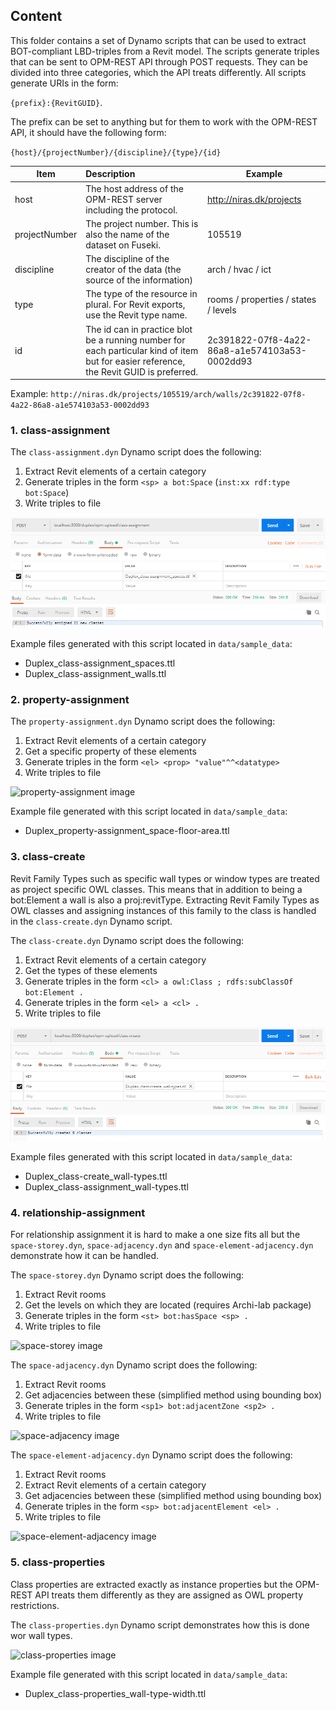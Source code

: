 ## Content
This folder contains a set of Dynamo scripts that can be used to extract BOT-compliant LBD-triples from a Revit model. The scripts generate triples that can be sent to OPM-REST API through POST requests. They can be divided into three categories, which the API treats differently.
All scripts generate URIs in the form:

`{prefix}:{RevitGUID}`. 

The prefix can be set to anything but for them to work with the OPM-REST API, it should have the following form:

`{host}/{projectNumber}/{discipline}/{type}/{id}`

| Item          | Description                                                               | Example                  |
| ------------- |:------------------------------------------------------------------------- | ------------------------ |
| host          | The host address of the OPM-REST server including the protocol.           | http://niras.dk/projects |
| projectNumber | The project number. This is also the name of the dataset on Fuseki.       | 105519                   |
| discipline    | The discipline of the creator of the data (the source of the information) | arch / hvac / ict        |
| type          | The type of the resource in plural. For Revit exports, use the Revit type name. | rooms / properties / states / levels |
| id            | The id can in practice blot be a running number for each particular kind of item but for easier reference, the Revit GUID is preferred. | 2c391822-07f8-4a22-86a8-a1e574103a53-0002dd93 |

Example:
`http://niras.dk/projects/105519/arch/walls/2c391822-07f8-4a22-86a8-a1e574103a53-0002dd93`

### 1. class-assignment
The `class-assignment.dyn` Dynamo script does the following:

1. Extract Revit elements of a certain category
2. Generate triples in the form `<sp> a bot:Space` (`inst:xx rdf:type bot:Space`)
3. Write triples to file

![class-assignment image](./class-assignment.png "class-assignment image")

Example files generated with this script located in `data/sample_data`:

* Duplex_class-assignment_spaces.ttl
* Duplex_class-assignment_walls.ttl

### 2. property-assignment
The `property-assignment.dyn` Dynamo script does the following:

1. Extract Revit elements of a certain category
2. Get a specific property of these elements
3. Generate triples in the form `<el> <prop> "value"^^<datatype>`
4. Write triples to file

![property-assignment image](./property-assignment.png "property-assignment image")

Example file generated with this script located in `data/sample_data`:

* Duplex_property-assignment_space-floor-area.ttl

### 3. class-create
Revit Family Types such as specific wall types or window types are treated as project specific OWL classes. This means that in addition to being a bot:Element a wall is also a proj:revitType. Extracting Revit Family Types as OWL classes and assigning instances of this family to the class is handled in the `class-create.dyn` Dynamo script.

The `class-create.dyn` Dynamo script does the following:

1. Extract Revit elements of a certain category
2. Get the types of these elements
3. Generate triples in the form `<cl> a owl:Class ; rdfs:subClassOf bot:Element .`
4. Generate triples in the form `<el> a <cl> .`
5. Write triples to file

![class-create image](./class-create.png "class-create image")

Example files generated with this script located in `data/sample_data`:

* Duplex_class-create_wall-types.ttl
* Duplex_class-assignment_wall-types.ttl

### 4. relationship-assignment
For relationship assignment it is hard to make a one size fits all but the `space-storey.dyn`, `space-adjacency.dyn` and `space-element-adjacency.dyn` demonstrate how it can be handled.

The `space-storey.dyn` Dynamo script does the following:

1. Extract Revit rooms
2. Get the levels on which they are located (requires Archi-lab package)
3. Generate triples in the form `<st> bot:hasSpace <sp> .`
4. Write triples to file

![space-storey image](./space-storey.png "space-storey image")

The `space-adjacency.dyn` Dynamo script does the following:

1. Extract Revit rooms
2. Get adjacencies between these (simplified method using bounding box)
3. Generate triples in the form `<sp1> bot:adjacentZone <sp2> .`
4. Write triples to file

![space-adjacency image](./space-adjacency.png "space-adjacency image")

The `space-element-adjacency.dyn` Dynamo script does the following:

1. Extract Revit rooms
2. Extract Revit elements of a certain category
3. Get adjacencies between these (simplified method using bounding box)
4. Generate triples in the form `<sp> bot:adjacentElement <el> .`
5. Write triples to file

![space-element-adjacency image](./space-element-adjacency.png "space-element-adjacency image")

### 5. class-properties
Class properties are extracted exactly as instance properties but the OPM-REST API treats them differently as they are assigned as OWL property restrictions.

The `class-properties.dyn` Dynamo script demonstrates how this is done wor wall types.

![class-properties image](./class-properties.png "class-properties image")

Example file generated with this script located in `data/sample_data`:

* Duplex_class-properties_wall-type-width.ttl
